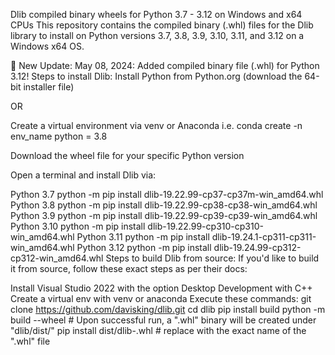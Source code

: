 Dlib compiled binary wheels for Python 3.7 - 3.12 on Windows and x64 CPUs
This repository contains the compiled binary (.whl) files for the Dlib library to install on Python versions 3.7, 3.8, 3.9, 3.10, 3.11, and 3.12 on a Windows x64 OS.

📢 New Update:
May 08, 2024: Added compiled binary file (.whl) for Python 3.12!
Steps to install Dlib:
Install Python from Python.org (download the 64-bit installer file)

OR

Create a virtual environment via venv or Anaconda i.e. conda create -n env_name python = 3.8

Download the wheel file for your specific Python version

Open a terminal and install Dlib via:

Python 3.7
python -m pip install dlib-19.22.99-cp37-cp37m-win_amd64.whl 
Python 3.8
python -m pip install dlib-19.22.99-cp38-cp38-win_amd64.whl
Python 3.9
python -m pip install dlib-19.22.99-cp39-cp39-win_amd64.whl
Python 3.10
python -m pip install dlib-19.22.99-cp310-cp310-win_amd64.whl
Python 3.11
python -m pip install dlib-19.24.1-cp311-cp311-win_amd64.whl
Python 3.12
python -m pip install dlib-19.24.99-cp312-cp312-win_amd64.whl
Steps to build Dlib from source:
If you'd like to build it from source, follow these exact steps as per their docs:

Install Visual Studio 2022 with the option Desktop Development with C++
Create a virtual env with venv or anaconda
Execute these commands:
git clone https://github.com/davisking/dlib.git
cd dlib
pip install build
python -m build --wheel # Upon successful run, a ".whl" binary will be created under "dlib/dist/" 
pip install dist/dlib-<version>.whl # replace <version> with the exact name of the ".whl" file
